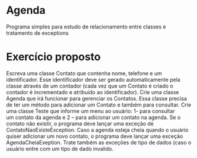 # Agenda
Programa simples para estudo de relacionamento entre classes e tratamento de exceptions
# Exercício proposto

Escreva	uma	classe Contato que	contenha	nome,	telefone	e	um	
identificador. Esse	identificador	deve	ser	gerado	automaticamente	pela	
classe	através	de	um	contador	(cada	vez	que	um	Contato	é	criado	o	
contador	é	incrementado	e	atribuído	ao	identificador).	Crie	uma	classe	
Agenda	que	irá	funcionar	para	gerenciar	os	Contatos.	Essa	classe	precisa	
de	ter	um	método	para	adicionar	um	Contato	e	também	para	consultar.
Crie	uma	classe	Teste	que	informe	um	menu	ao	usuário:	1- para	consultar	
um	contato	da	agenda	e	2	– para	adicionar	um	contato	na	agenda.
Se	o	contato	não	existir,	o	programa	deve	lançar	uma	exceção	de	
ContatoNaoExisteException.	Caso	a	agenda	esteja	cheia	quando	o	usuário	
quiser	adicionar	um	novo	contato,	o	programa	deve	lançar	uma	exceção	
AgendaCheiaExeption.	Trate	também	as	exceções	de	tipo	de	dados	(caso	o	
usuário	entre	com	um	tipo	de	dado	invalido.
